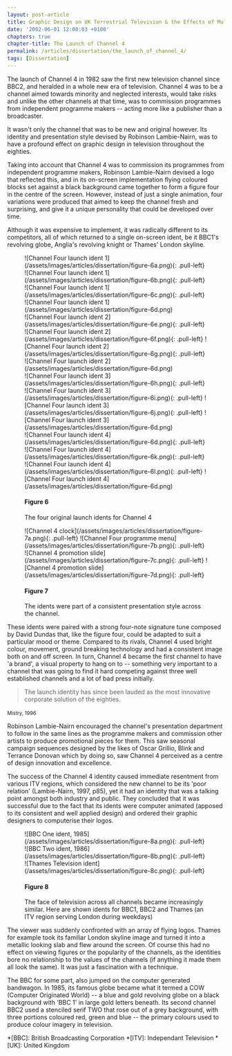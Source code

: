 ```yaml
---
layout: post-article
title: Graphic Design on UK Terrestrial Television & the Effects of Multi-Channel Growth
date: '2002-06-01 12:00:03 +0100'
chapters: true
chapter-title: The Launch of Channel 4
permalink: /articles/dissertation/the_launch_of_channel_4/
tags: [Dissertation]
---
```

The launch of Channel 4 in 1982 saw the first new television channel since BBC2, and heralded in a whole new era of television. Channel 4 was to be a channel aimed towards minority and neglected interests, would take risks and unlike the other channels at that time, was to commission programmes from independent programme makers -- acting more like a publisher than a broadcaster.

It wasn't only the channel that was to be new and original however. Its identity and presentation style devised by Robinson Lambie-Nairn, was to have a profound effect on graphic design in television throughout the eighties.

Taking into account that Channel 4 was to commission its programmes from independent programme makers, Robinson Lambie-Nairn devised a logo that reflected this, and in its on-screen implementation flying coloured blocks set against a black background came together to form a figure four in the centre of the screen. However, instead of just a single animation, four variations were produced that aimed to keep the channel fresh and surprising, and give it a unique personality that could be developed over time.

Although it was expensive to implement, it was radically different to its competitors, all of which returned to a single on-screen ident, be it BBC1's revolving globe, Anglia's revolving knight or Thames' London skyline.

<figure id="figure-6">
    ![Channel Four launch ident 1](/assets/images/articles/dissertation/figure-6a.png){: .pull-left}
    ![Channel Four launch ident 1](/assets/images/articles/dissertation/figure-6b.png){: .pull-left}
    ![Channel Four launch ident 1](/assets/images/articles/dissertation/figure-6c.png){: .pull-left}
    ![Channel Four launch ident 1](/assets/images/articles/dissertation/figure-6d.png)<br/>
    ![Channel Four launch ident 2](/assets/images/articles/dissertation/figure-6e.png){: .pull-left} 
    ![Channel Four launch ident 2](/assets/images/articles/dissertation/figure-6f.png){: .pull-left}
    ![Channel Four launch ident 2](/assets/images/articles/dissertation/figure-6g.png){: .pull-left} 
    ![Channel Four launch ident 2](/assets/images/articles/dissertation/figure-6d.png)<br/>
    ![Channel Four launch ident 3](/assets/images/articles/dissertation/figure-6h.png){: .pull-left} 
    ![Channel Four launch ident 3](/assets/images/articles/dissertation/figure-6i.png){: .pull-left}
    ![Channel Four launch ident 3](/assets/images/articles/dissertation/figure-6j.png){: .pull-left}
    ![Channel Four launch ident 3](/assets/images/articles/dissertation/figure-6d.png)<br/>
    ![Channel Four launch ident 4](/assets/images/articles/dissertation/figure-6d.png){: .pull-left}
    ![Channel Four launch ident 4](/assets/images/articles/dissertation/figure-6k.png){: .pull-left}
    ![Channel Four launch ident 4](/assets/images/articles/dissertation/figure-6l.png){: .pull-left}
    ![Channel Four launch ident 4](/assets/images/articles/dissertation/figure-6d.png)
    <figcaption>
        <h4>Figure 6</h4>
        <p>The four original launch idents for Channel 4</p>
    </figcaption>
</figure>

<figure id="figure-7">
    ![Channel 4 clock](/assets/images/articles/dissertation/figure-7a.png){: .pull-left}
    ![Channel Four programme menu](/assets/images/articles/dissertation/figure-7b.png){: .pull-left}
    ![Channel 4 promotion slide](/assets/images/articles/dissertation/figure-7c.png){: .pull-left} 
    ![Channel 4 promotion slide](/assets/images/articles/dissertation/figure-7d.png){: .pull-left} 
    <figcaption>
        <h4>Figure 7</h4>
        <p>The idents were part of a consistent presentation style across the channel.</p>
    </figcaption>
</figure>

These idents were paired with a strong four-note signature tune composed by David Dundas that, like the figure four, could be adapted to suit a particular mood or theme. Compared to its rivals, Channel 4 used bright colour, movement, ground breaking technology and had a consistent image both on and off screen. In turn, Channel 4 became the first channel to have 'a brand', a visual property to hang on to -- something very important to a channel that was going to find it hard competing against three well established channels and a lot of bad press initially.

  > The launch identity has since been lauded as the most innovative corporate solution of the eighties.

<small>Mistry, 1996</small>

Robinson Lambie-Nairn encouraged the channel's presentation department to follow in the same lines as the programme makers and commission other artists to produce promotional pieces for them. This saw seasonal campaign sequences designed by the likes of Oscar Grillio, Blink and Terrance Donovan which by doing so, saw Channel 4 perceived as a centre of design innovation and excellence.

The success of the Channel 4 identity caused immediate resentment from various ITV regions, which considered the new channel to be its 'poor relation' (Lambie-Nairn, 1997, p85), yet it had an identity that was a talking point amongst both industry and public. They concluded that it was successful due to the fact that its idents were computer animated (apposed to its consistent and well applied design) and ordered their graphic designers to computerise their logos.

<figure id="figure-8">
    ![BBC One ident, 1985](/assets/images/articles/dissertation/figure-8a.png){: .pull-left}
    ![BBC Two ident, 1986](/assets/images/articles/dissertation/figure-8b.png){: .pull-left}
    ![Thames Television ident](/assets/images/articles/dissertation/figure-8c.png){: .pull-left}
    <figcaption>
        <h4>Figure 8</h4>
        <p>The face of television across all channels became increasingly similar. Here are shown idents for BBC1, BBC2 and Thames (an ITV region serving London during weekdays)</p>
    </figcaption>
</figure>

The viewer was suddenly confronted with an array of flying logos. Thames for example took its familiar London skyline image and turned it into a metallic looking slab and flew around the screen. Of course this had no effect on viewing figures or the popularity of the channels, as the identities bore no relationship to the values of the channels (if anything it made them all look the same). It was just a fascination with a technique.

The BBC for some part, also jumped on the computer generated bandwagon. In 1985, its famous globe became what it termed a COW (Computer Originated World) -- a blue and gold revolving globe on a black background with 'BBC 1' in large gold letters beneath. Its second channel BBC2 used a stenciled serif TWO that rose out of a grey background, with three portions coloured red, green and blue -- the primary colours used to produce colour imagery in television.

*[BBC]: British Broadcasting Corporation
*[ITV]: Independant Television
*[UK]: United Kingdom